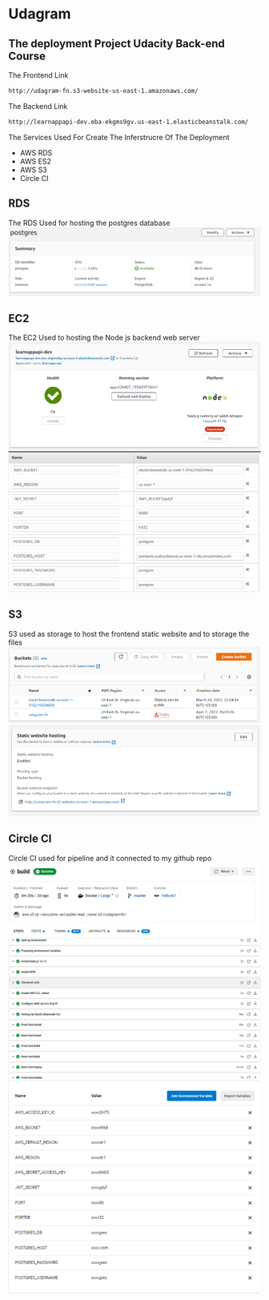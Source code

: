 # Udagram

## The deployment Project Udacity Back-end Course

The Frontend Link

```sh
http://udagram-fn.s3-website-us-east-1.amazonaws.com/
```

The Backend Link

```sh
http://learnappapi-dev.eba-ekgms9gv.us-east-1.elasticbeanstalk.com/
```

The Services Used For Create The Inferstrucre Of The Deployment

- AWS RDS
- AWS ES2
- AWS S3
- Circle CI

## RDS

The RDS Used for hosting the postgres database
![Alt text](docs/images/postgres_screanshot.png)

## EC2

The EC2 Used to hosting the Node js backend web server
![Alt text](docs/images/nodejs-screanshot.png)
![Alt text](docs/images/configration-sceanshot.png)

## S3

S3 used as storage to host the frontend static website and to storage the files
![Alt text](docs/images/s3-screanshot.png)
![Alt text](docs/images/website-screanshot.png)

## Circle CI

Circle CI used for pipeline and it connected to my github repo  
![Alt text](docs/images/pipeline-1.png)
![Alt text](docs/images/pipeline-2.png)
![Alt text](docs/images/pipelineEnv.png)
